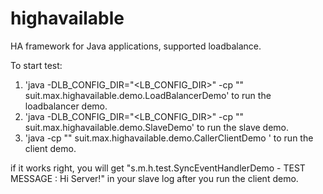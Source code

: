 # highavailable
HA framework for Java applications, supported loadbalance.

To start test:
  1. 'java -DLB_CONFIG_DIR="<LB_CONFIG_DIR>" -cp "<CLASSPATH>" suit.max.highavailable.demo.LoadBalancerDemo' to run the loadbalancer demo.
  2. 'java -DLB_CONFIG_DIR="<LB_CONFIG_DIR>" -cp "<CLASSPATH>" suit.max.highavailable.demo.SlaveDemo' to run the slave demo.
  3. 'java -cp "<CLASSPATH>" suit.max.highavailable.demo.CallerClientDemo <loadbalancer ip address> <port>' to run the client demo.

if it works right, you will get "s.m.h.test.SyncEventHandlerDemo - TEST MESSAGE : Hi Server!" in your slave log after you run the client demo.
